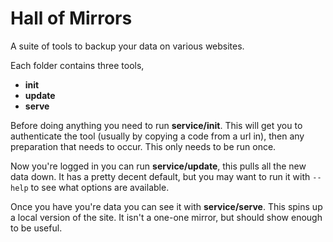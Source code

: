 # Hall of Mirrors

A suite of tools to backup your data on various websites.

Each folder contains three tools,

- __init__
- __update__
- __serve__

Before doing anything you need to run __service/init__. This will get you to
authenticate the tool (usually by copying a code from a url in), then any
preparation that needs to occur. This only needs to be run once.

Now you're logged in you can run __service/update__, this pulls all the new data
down. It has a pretty decent default, but you may want to run it with `--help`
to see what options are available.

Once you have you're data you can see it with __service/serve__. This spins up a
local version of the site. It isn't a one-one mirror, but should show enough to
be useful.
